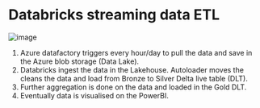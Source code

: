 # Databricks streaming data ETL

![image](https://github.com/Maulik-A/Databricks_stream_ETL/assets/58858333/7ad38e32-ea62-41c5-8614-600c55de5467)

1) Azure datafactory triggers every hour/day to pull the data and save in the Azure blob storage (Data Lake).
2) Databricks ingest the data in the Lakehouse. Autoloader moves the cleans the data and load from Bronze to Silver Delta live table (DLT).
3) Further aggregation is done on the data and loaded in the Gold DLT.
4) Eventually data is visualised on the PowerBI.
